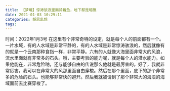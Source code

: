 ```yaml
---
title: 【梦境】惊涛骇浪里面骑着鱼，地下都是暗礁
date: 2021-01-03 10:29:11
categories: 胡思乱想
tags: 
---
```

时间：2022年1月3号
在这里有个非常奇特的设定，就是每个人的前面都有一个。一片水域，有的人水域是非常平静的，有的人水域是非常惊涛骇浪的，然后就像有的就是一个云南那种食指一样，非常平静。六有的人就像大海里面非常大的风浪，流水里面就有非常多的石头。哦，主要考验的能力呢，就是每个人的潜水能力。如果他能在，非常危险呐，还与能够自由的传说那么他就是最厉害的。好了，我就非常厉害，我可以在非常大的风那里面自由穿梭。然后在那个里面，底下的那个非常多的危险的石头。也能够非常快的避开。然后我就被请到了那个非常大的海浪的海域面前去比赛穿梭了。
